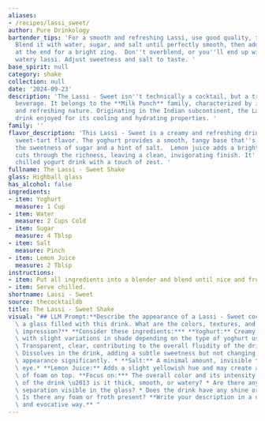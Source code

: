 ```yaml
---
aliases:
- /recipes/lassi_sweet/
author: Pure Drinkology
bartender_tips: 'For a smooth and refreshing Lassi, use good quality, thick yogurt.
  Blend it with water, sugar, and salt until perfectly smooth, then add lemon juice
  at the end for a bright zing.  Don''t overblend, or you''ll end up with a thin,
  watery lassi. Adjust sweetness and salt to taste. '
base_spirit: null
category: shake
collection: null
date: '2024-09-23'
description: 'The Lassi - Sweet isn''t technically a cocktail, but a traditional Indian
  beverage. It belongs to the **Milk Punch** family, characterized by its milky base
  and refreshing nature. Originating in the Indian subcontinent, the Lassi is a centuries-old
  drink enjoyed for its cooling and hydrating properties. '
family: ''
flavor_description: 'This Lassi - Sweet is a creamy and refreshing drink with a balanced
  sweet-tart flavor. The yoghurt provides a smooth, tangy base that''s tempered by
  the sweetness of sugar and a hint of salt.  Lemon juice adds a bright acidity that
  cuts through the richness, leaving a clean, invigorating finish. It''s like a luxurious,
  chilled yogurt drink with a touch of zest. '
fullname: The Lassi - Sweet Shake
glass: Highball glass
has_alcohol: false
ingredients:
- item: Yoghurt
  measure: 1 Cup
- item: Water
  measure: 2 Cups Cold
- item: Sugar
  measure: 4 Tblsp
- item: Salt
  measure: Pinch
- item: Lemon Juice
  measure: 2 Tblsp
instructions:
- item: Put all ingredients into a blender and blend until nice and frothy.
- item: Serve chilled.
shortname: Lassi - Sweet
source: thecocktaildb
title: The Lassi - Sweet Shake
visual: "## LLM Prompt:**Describe the appearance of a Lassi - Sweet cocktail. Imagine\
  \ a glass filled with this drink. What are the colors, textures, and overall visual\
  \ impression?** **Consider these ingredients:*** **Yoghurt:** Creamy, white, possibly\
  \ with slight variations in shade depending on the type of yoghurt used.* **Water:**\
  \ Transparent, clear, contributing to the overall fluidity of the drink.* **Sugar:**\
  \ Dissolves in the drink, adding a subtle sweetness but not changing the visual\
  \ appearance significantly. * **Salt:** A minimal amount, invisible to the naked\
  \ eye.* **Lemon Juice:** Adds a slight yellowish hue and may create a thin layer\
  \ of foam on top. **Focus on:*** The overall color and its intensity.* The consistency\
  \ of the drink \u2013 is it thick, smooth, or watery? * Are there any layers or\
  \ separation visible in the glass? * Does the drink have any shine or sparkle?*\
  \ Is there any foam or froth present? **Write your description in a descriptive\
  \ and evocative way.** "
---
```



